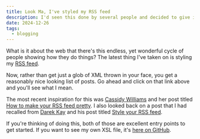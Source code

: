 ```yaml
---
title: Look Ma, I've styled my RSS feed
description: I'd seen this done by several people and decided to give it a go.
date: 2024-12-26
tags:
  - blogging
---
```


What is it about the web that there's this endless, yet wonderful cycle of people showing how they do things? The latest thing I've taken on is styling my [RSS feed](/feed.xml).

Now, rather than get just a glob of XML thrown in your face, you get a reasonably nice looking list of posts. Go ahead and click on that link above and you'll see what I mean.

The most recent inspiration for this was [Cassidy Williams](https://cassidoo.co]) and her post titled [How to make your RSS feed pretty](https://cassidoo.co/post/prettify-rss/). I also looked back on a post that I had recalled from [Darek Kay](https://darekkay.com/) and his post titled [Style your RSS feed](https://darekkay.com/blog/rss-styling/).

If you're thinking of doing this, both of those are excellent entry points to get started. If you want to see my own XSL file, it's [here on GitHub](https://github.com/bobmonsour/bobmonsour.com/blob/main/src/assets/css/feed.xsl).
